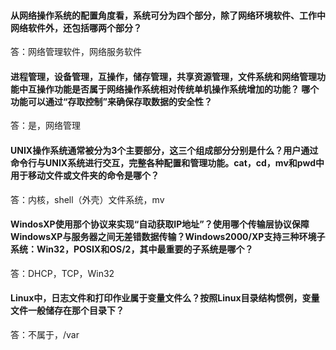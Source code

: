 #### 从网络操作系统的配置角度看，系统可分为四个部分，除了网络环境软件、工作中网络软件外，还包括哪两个部分？

答：网络管理软件，网络服务软件

#### 进程管理，设备管理，互操作，储存管理，共享资源管理，文件系统和网络管理功能中互操作功能是否属于网络操作系统相对传统单机操作系统增加的功能？ 哪个功能可以通过“存取控制”来确保存取数据的安全性？

答：是，网络管理

#### UNIX操作系统通常被分为3个主要部分，这三个组成部分分别是什么？用户通过命令行与UNIX系统进行交互，完整各种配置和管理功能。cat，cd，mv和pwd中用于移动文件或文件夹的命令是哪个？

答：内核，shell（外壳）文件系统，mv

#### WindosXP使用那个协议来实现“自动获取IP地址”？使用哪个传输层协议保障WindowsXP与服务器之间无差错数据传输？Windows2000/XP支持三种环境子系统：Win32，POSIX和OS/2，其中最重要的子系统是哪个？

答：DHCP，TCP，Win32

#### Linux中，日志文件和打印作业属于变量文件么？按照Linux目录结构惯例，变量文件一般储存在那个目录下？

答：不属于，/var
